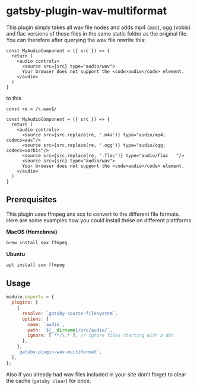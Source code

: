 # gatsby-plugin-wav-multiformat

This plugin simply takes all wav file nodes and adds mp4 (aac), ogg (vobis) and flac versions of these files in the same static folder as the original file. You can therefore after querying the wav file rewrite this:

```
const MyAudioComponent = ({ src }) => {
  return (
    <audio controls>
      <source src={src} type="audio/wav">
      Your browser does not support the <code>audio</code> element.
    </audio>
  )
}
```

to this

```
const re = /\.wav$/

const MyAudioComponent = ({ src }) => {
  return (
    <audio controls>
      <source src={src.replace(re, '.m4a')} type="audio/mp4; codecs=aac"/>
      <source src={src.replace(re, '.ogg')} type="audio/ogg; codecs=vorbis"/>
      <source src={src.replace(re, '.flac')} type="audio/flac	"/>
      <source src={src} type="audio/wav">
      Your browser does not support the <code>audio</code> element.
    </audio>
  )
}
```

## Prerequisites

This plugin uses ffmpeg ans sox to convert to the different file formats. Here are some examples how you could install these on different plattforms

**MacOS (Homebrew)**

```sh
brew install sox ffmpeg
```

**Ubuntu**

```sh
apt install sox ffmpeg
```

## Usage

```js
module.exports = {
  plugins: [
    {
      resolve: `gatsby-source-filesystem`,
      options: {
        name: `audio`,
        path: `${__dirname}/src/audio/`,
        ignore: [`**/\.*`], // ignore files starting with a dot
      },
    },
    `gatsby-plugin-wav-multiformat`,
  ],
};
```

Also if you already had wav files included in your site don't forget to clear the cache (`gatsby clear`) for once.
